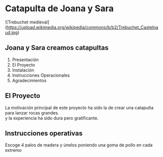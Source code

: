# Catapulta de Joana y Sara
![Trebuchet medieval] (https://upload.wikimedia.org/wikipedia/commons/b/b2/Trebuchet_Castelnaud.jpg)
## Joana y Sara creamos catapultas
1. Presentación
2. El Proyecto
3. Instalación
4. Instrucciones Operacionales
5. Agradecimientos
## El Proyecto  
La motivación principal de este proyecto ha sido la de crear una catapulta para lanzar rocas grandes.  
y la experiencia ha sido dura pero gratificante.

## Instrucciones operativas
Escoge 4 palos de madera y únelos poniendo una goma de pollo en cada extremo